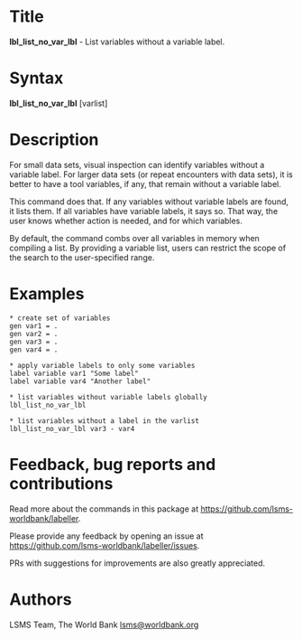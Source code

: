 # Title

__lbl_list_no_var_lbl__ - List variables without a variable label.

# Syntax

__lbl_list_no_var_lbl__ [varlist]

# Description

For small data sets, visual inspection can identify variables without a variable label. For larger data sets (or repeat encounters with data sets), it is better to have a tool variables, if any, that remain without a variable label. 

This command does that.  If any variables without variable labels are found, it lists them. If all variables have variable labels, it says so. That way, the user knows whether action is needed, and for which variables.

By default, the command combs over all variables in memory when compiling a list. By providing a variable list, users can restrict the scope of the search to the user-specified range.

# Examples

```
* create set of variables
gen var1 = .
gen var2 = .
gen var3 = .
gen var4 = .

* apply variable labels to only some variables
label variable var1 "Some label"
label variable var4 "Another label"

* list variables without variable labels globally
lbl_list_no_var_lbl

* list variables without a label in the varlist
lbl_list_no_var_lbl var3 - var4
```

# Feedback, bug reports and contributions

Read more about the commands in this package at https://github.com/lsms-worldbank/labeller.

Please provide any feedback by opening an issue at https://github.com/lsms-worldbank/labeller/issues.

PRs with suggestions for improvements are also greatly appreciated.

# Authors

LSMS Team, The World Bank lsms@worldbank.org
